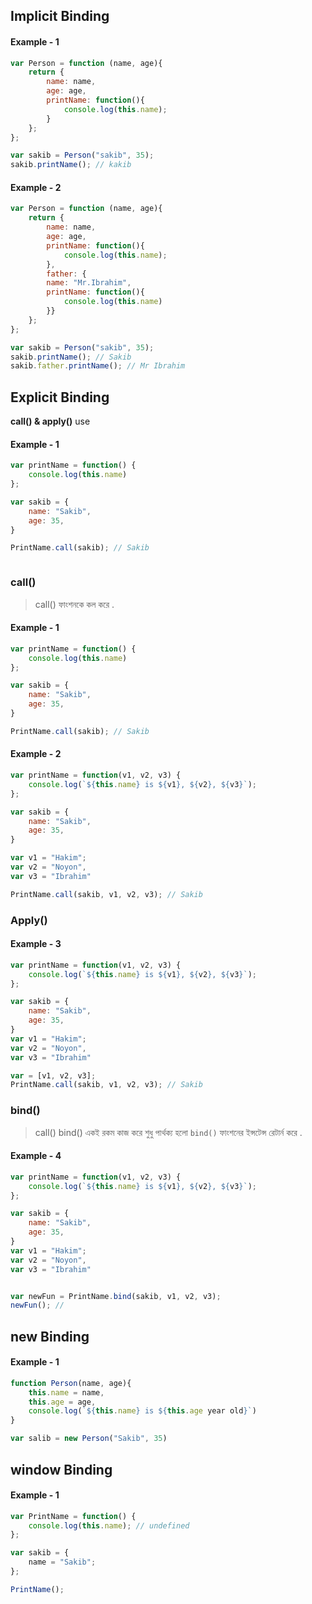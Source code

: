 ## Implicit Binding
#### Example - 1

```js
var Person = function (name, age){
	return {
		name: name,
		age: age,
		printName: function(){
			console.log(this.name);
		}
	};
};

var sakib = Person("sakib", 35);
sakib.printName(); // kakib

```

#### Example - 2
```js
var Person = function (name, age){
	return {
		name: name,
		age: age,
		printName: function(){
			console.log(this.name);
		},
		father: {
		name: "Mr.Ibrahim",
		printName: function(){
			console.log(this.name)
		}}
	};
};

var sakib = Person("sakib", 35);
sakib.printName(); // Sakib
sakib.father.printName(); // Mr Ibrahim
```

## Explicit Binding  
**call() & apply()**  use

#### Example - 1
```js
var printName = function() {
	console.log(this.name)
};

var sakib = {
	name: "Sakib",
	age: 35,
}

PrintName.call(sakib); // Sakib



```


### call()
> call() ফাংশনকে কল  করে .
#### Example - 1
```js
var printName = function() {
	console.log(this.name)
};

var sakib = {
	name: "Sakib",
	age: 35,
}

PrintName.call(sakib); // Sakib

```

#### Example - 2
```js
var printName = function(v1, v2, v3) {
	console.log(`${this.name} is ${v1}, ${v2}, ${v3}`);
};

var sakib = {
	name: "Sakib",
	age: 35,
}

var v1 = "Hakim";
var v2 = "Noyon",
var v3 = "Ibrahim"

PrintName.call(sakib, v1, v2, v3); // Sakib

```

### Apply()
#### Example - 3
```js
var printName = function(v1, v2, v3) {
	console.log(`${this.name} is ${v1}, ${v2}, ${v3}`);
};

var sakib = {
	name: "Sakib",
	age: 35,
}
var v1 = "Hakim";
var v2 = "Noyon",
var v3 = "Ibrahim"

var = [v1, v2, v3];
PrintName.call(sakib, v1, v2, v3); // Sakib
```

### bind()

> call() bind() একই রকম কাজ করে শুধু  পার্থক্য হলো `bind()` ফাংশনের ইন্সটেন্স রেটার্ন করে .
#### Example - 4
```js
var printName = function(v1, v2, v3) {
	console.log(`${this.name} is ${v1}, ${v2}, ${v3}`);
};

var sakib = {
	name: "Sakib",
	age: 35,
}
var v1 = "Hakim";
var v2 = "Noyon",
var v3 = "Ibrahim"


var newFun = PrintName.bind(sakib, v1, v2, v3); 
newFun(); // 
```

## new Binding

#### Example - 1

```js
function Person(name, age){
	this.name = name,
	this.age = age,
	console.log(`${this.name} is ${this.age year old}`)
}

var salib = new Person("Sakib", 35)

```


## window Binding

#### Example - 1

```js
var PrintName = function() {
	console.log(this.name); // undefined
};

var sakib = {
	name = "Sakib";
};

PrintName();

```



